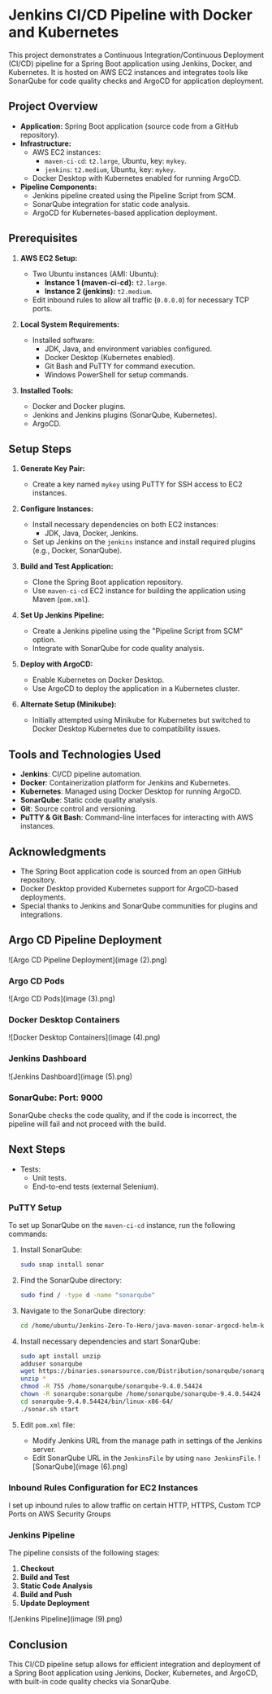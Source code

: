 # Jenkins CI/CD Pipeline with Docker and Kubernetes

This project demonstrates a Continuous Integration/Continuous Deployment (CI/CD) pipeline for a Spring Boot application using Jenkins, Docker, and Kubernetes. It is hosted on AWS EC2 instances and integrates tools like SonarQube for code quality checks and ArgoCD for application deployment.

## Project Overview

- **Application:** Spring Boot application (source code from a GitHub repository).
- **Infrastructure:**
    - AWS EC2 instances:
        - `maven-ci-cd`: `t2.large`, Ubuntu, key: `mykey`.
        - `jenkins`: `t2.medium`, Ubuntu, key: `mykey`.
    - Docker Desktop with Kubernetes enabled for running ArgoCD.
- **Pipeline Components:**
    - Jenkins pipeline created using the Pipeline Script from SCM.
    - SonarQube integration for static code analysis.
    - ArgoCD for Kubernetes-based application deployment.

## Prerequisites

1. **AWS EC2 Setup:**
    - Two Ubuntu instances (AMI: Ubuntu):
        - **Instance 1 (maven-ci-cd):** `t2.large`.
        - **Instance 2 (jenkins):** `t2.medium`.
    - Edit inbound rules to allow all traffic (`0.0.0.0`) for necessary TCP ports.

2. **Local System Requirements:**
    - Installed software:
        - JDK, Java, and environment variables configured.
        - Docker Desktop (Kubernetes enabled).
        - Git Bash and PuTTY for command execution.
        - Windows PowerShell for setup commands.

3. **Installed Tools:**
    - Docker and Docker plugins.
    - Jenkins and Jenkins plugins (SonarQube, Kubernetes).
    - ArgoCD.

## Setup Steps

1. **Generate Key Pair:**
    - Create a key named `mykey` using PuTTY for SSH access to EC2 instances.

2. **Configure Instances:**
    - Install necessary dependencies on both EC2 instances:
        - JDK, Java, Docker, Jenkins.
    - Set up Jenkins on the `jenkins` instance and install required plugins (e.g., Docker, SonarQube).

3. **Build and Test Application:**
    - Clone the Spring Boot application repository.
    - Use `maven-ci-cd` EC2 instance for building the application using Maven (`pom.xml`).

4. **Set Up Jenkins Pipeline:**
    - Create a Jenkins pipeline using the "Pipeline Script from SCM" option.
    - Integrate with SonarQube for code quality analysis.

5. **Deploy with ArgoCD:**
    - Enable Kubernetes on Docker Desktop.
    - Use ArgoCD to deploy the application in a Kubernetes cluster.

6. **Alternate Setup (Minikube):**
    - Initially attempted using Minikube for Kubernetes but switched to Docker Desktop Kubernetes due to compatibility issues.

## Tools and Technologies Used

- **Jenkins**: CI/CD pipeline automation.
- **Docker**: Containerization platform for Jenkins and Kubernetes.
- **Kubernetes**: Managed using Docker Desktop for running ArgoCD.
- **SonarQube**: Static code quality analysis.
- **Git**: Source control and versioning.
- **PuTTY & Git Bash**: Command-line interfaces for interacting with AWS instances.

## Acknowledgments

- The Spring Boot application code is sourced from an open GitHub repository.
- Docker Desktop provided Kubernetes support for ArgoCD-based deployments.
- Special thanks to Jenkins and SonarQube communities for plugins and integrations.

## Argo CD Pipeline Deployment

![Argo CD Pipeline Deployment](image (2).png)

### Argo CD Pods

![Argo CD Pods](image (3).png)

### Docker Desktop Containers

![Docker Desktop Containers](image (4).png)

### Jenkins Dashboard

![Jenkins Dashboard](image (5).png)

### SonarQube: Port: 9000

SonarQube checks the code quality, and if the code is incorrect, the pipeline will fail and not proceed with the build.

## Next Steps

- Tests:
    - Unit tests.
    - End-to-end tests (external Selenium).

### PuTTY Setup

To set up SonarQube on the `maven-ci-cd` instance, run the following commands:

1. Install SonarQube:
    ```bash
    sudo snap install sonar
    ```

2. Find the SonarQube directory:
    ```bash
    sudo find / -type d -name "sonarqube"
    ```

3. Navigate to the SonarQube directory:
    ```bash
    cd /home/ubuntu/Jenkins-Zero-To-Hero/java-maven-sonar-argocd-helm-k8s/spring-boot-app/sonarqube
    ```

4. Install necessary dependencies and start SonarQube:
    ```bash
    sudo apt install unzip
    adduser sonarqube
    wget https://binaries.sonarsource.com/Distribution/sonarqube/sonarqube-9.4.0.54424.zip
    unzip *
    chmod -R 755 /home/sonarqube/sonarqube-9.4.0.54424
    chown -R sonarqube:sonarqube /home/sonarqube/sonarqube-9.4.0.54424
    cd sonarqube-9.4.0.54424/bin/linux-x86-64/
    ./sonar.sh start
    ```

5. Edit `pom.xml` file:
    - Modify Jenkins URL from the manage path in settings of the Jenkins server.
    - Edit SonarQube URL in the `JenkinsFile` by using `nano JenkinsFile`.
![SonarQube](image (6).png)
### Inbound Rules Configuration for EC2 Instances

I set up inbound rules to allow traffic on certain HTTP, HTTPS, Custom TCP Ports on AWS Security Groups


### Jenkins Pipeline

The pipeline consists of the following stages:

1. **Checkout**
2. **Build and Test**
3. **Static Code Analysis**
4. **Build and Push**
5. **Update Deployment**

![Jenkins Pipeline](image (9).png)

## Conclusion

This CI/CD pipeline setup allows for efficient integration and deployment of a Spring Boot application using Jenkins, Docker, Kubernetes, and ArgoCD, with built-in code quality checks via SonarQube.
